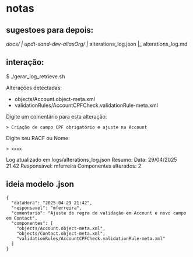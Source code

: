 # notas


## sugestoes para depois:
_docs/
  |_ _updt-sand-dev-aliasOrg/
      |_ alterations_log.json
      |_ alterations_log.md

## interação:
$ ./gerar_log_retrieve.sh

Alterações detectadas:
- objects/Account.object-meta.xml
- validationRules/AccountCPFCheck.validationRule-meta.xml

Digite um comentário para esta alteração:

    > Criação de campo CPF obrigatório e ajuste na Account

Digite seu RACF ou Nome:

    > xxxx

Log atualizado em logs/alterations_log.json
Resumo:
Data: 29/04/2025 21:42
Responsável: mferreira
Componentes alterados: 2

## ideia modelo .json

    {
      "dataHora": "2025-04-29 21:42",
      "responsavel": "mferreira",
      "comentario": "Ajuste de regra de validação em Account e novo campo em Contact",
      "componentes": [
        "objects/Account.object-meta.xml",
        "objects/Contact.object-meta.xml",
        "validationRules/AccountCPFCheck.validationRule-meta.xml"
      ]
    }
